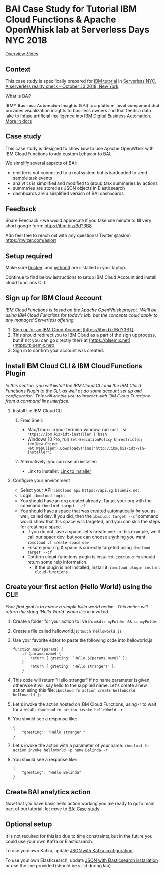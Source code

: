 #  BAI Case Study for Tutorial IBM Cloud Functions & Apache OpenWhisk lab at Serverless Days NYC 2018

<a href="https://docs.google.com/presentation/d/1zer_AC0ZgP2cJekqyLdnYKd60cQq5mVMW6oTXP_8meU/edit?usp=sharing">Overview Slides</a>

## Context

This case study is specifically prepared for 
<a href="https://www.serverlessnyc.com/ibm">IBM tutorial</a> in
<a href="https://www.serverlessnyc.com/">Serverless NYC, A serverless reality check - October 30 2018, New York</a>

What is BAI?

IBM® Business Automation Insights (BAI) is a platform-level component that provides visualization insights to business owners and that feeds a data lake to infuse artificial intelligence into IBM Digital Business Automation.
[More in docs](https://www.ibm.com/support/knowledgecenter/SSYHZ8_18.0.0/com.ibm.dba.bai/topics/con_bai_overview.html)

## Case study

This case study is designed to show how to use Apache OpenWhisk with IBM Cloud Functions to add custom behavior to BAI.

We simplify several aspects of BAI:
* emitter is not connected to a real system but is hardcoded to send sample task events
* analytics is simplified and modified to group task summaries by actions 
* summaries are stored as JSON objects in Elasticsearch
* dashboards are a simplified version of BAI dashboards

## Feedback

Share Feedback  - we would apprecate if you take one minute to fill very short google form: https://ibm.biz/BdY3B8

Adn feel free to reach out with any questions!
Twitter @aslom https://twitter.com/aslom

## Setup required

Make sure <a href="https://docs.docker.com/install/#supported-platforms">Docker</a>.
 and <a href="https://realpython.com/installing-python/">python3</a> are installed in your laptop. 

Continue to find below instructions to setup IBM Cloud Account and install cloud functions CLI.

## Sign up for IBM Cloud Account
*IBM Cloud Functions is based on the Apache OpenWhisk project.  We'll be using IBM Cloud Functions for today's lab, but the concepts could apply to any managed Serverless offering.*

1. [Sign up for an IBM Cloud Account](https://ibm.biz/BdY3BT) [https://ibm.biz/BdY3BT]
2. This should redirect you to IBM Cloud as a part of the sign up process, but if not you can go directly there at [https://bluemix.net](https://bluemix.net)
3. Sign in to confirm your account was created.

## Install IBM Cloud CLI & IBM Cloud Functions Plugin
*In this section, you will install the IBM Cloud CLI and the IBM Cloud Functions Plugin to the CLI, as well as do some account set up and configuration. This will enable you to interact with IBM Cloud Functions from a command line interface.*

1. Install the IBM Cloud CLI 
    1. From Shell:
	    * Mac/Linux: In your terminal window, run `curl -sL https://ibm.biz/idt-installer | bash`
	    * Windows 10 Pro, run `Set-ExecutionPolicy Unrestricted; iex(New-Object Net.WebClient).DownloadString('http://ibm.biz/idt-win-installer')`

    2. Alternatively, you can use an installer:
        * Link to installer: [Link to installer](https://console.bluemix.net/docs/cli/reference/ibmcloud/download_cli.html#install_use)

2. Configure your environment
    * Select your API: `ibmcloud api https://api.ng.bluemix.net`
    * Login: `ibmcloud login`
    * You should have an org created already. Target your org with the command `ibmcloud target --cf`
    * You should have a space that was created automatically for you as well, called dev.  If you did, then the `ibmcloud target --cf` command would show that this space was targeted, and you can skip the steps for creating a space.
      * If you do not have a space; let's create one. In this example, we'll call our space dev, but you can choose anything you want: `ibmcloud cf create-space dev`
      * Ensure your org & space is correctly targeted using `ibmcloud target --cf`
      * Confirm cloud-functions plugin is installed: `ibmcloud fn` should return some help information.
          * If the plugin is not installed, install it: `ibmcloud plugin install cloud-functions`

## Create your first action (Hello World) using the CLI!
*Your first goal is to create a simple hello world action.  This action will return the string 'Hello World' when it is in invoked.*

1. Create a folder for your action to live in: `mkdir myFolder && cd myFolder`
2. Create a file called helloworld.js: `touch helloworld.js`
3. Use your favorite editor to paste the following code into helloworld.js:

	```
	function main(params) {  
		if (params.name) {    
			return { greeting: `Hello ${params.name}` };  
		}  
			return { greeting: 'Hello stranger!' };
		}
	```
4. This code will return "Hello stranger" if no name parameter is given, otherwise it will say hello to the supplied name. Let's create a new action using this file: `ibmcloud fn action create helloWorld helloworld.js`
5. Let's invoke the action hosted on IBM Cloud Functions, using -r to wait for a result: `ibmcloud fn action invoke helloWorld -r`
6. You should see a response like:

	```
	{
	    "greeting": "Hello stranger!"
	}
	```
7. Let's invoke the action with a parameter of your name: `ibmcloud fn action invoke helloWorld -p name Belinda -r`
8. You should see a response like:

	```
	{
	    "greeting": "Hello Belinda"
	}
	```

## Create BAI analytics action

Now that you have basic hello action working you are ready to go to main part of our tutorial: let move to [BAI Case study](analytics/README.md).


## Optional setup

It is not required for this lab due to time constraints, but in the future you could use your own Kafka or Elasticsearch.

To use your own Kafka, update <a href="kafka.json">JSON with Kafka configuration</a>.

To use your own Elasticsearch, update  <a href="elastic.json">JSON with Elasticsearch installation</a> or use the one provided (should be valid during lab).
